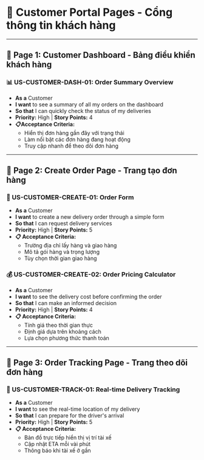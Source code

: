 # 👤 Customer Portal Pages - Cổng thông tin khách hàng

---

## 📄 Page 1: Customer Dashboard - Bảng điều khiển khách hàng

### 📊 US-CUSTOMER-DASH-01: Order Summary Overview

- **As a** Customer
- **I want** to see a summary of all my orders on the dashboard
- **So that** I can quickly check the status of my deliveries
- **Priority:** High | **Story Points:** 4
- **📋Acceptance Criteria:**
  - Hiển thị đơn hàng gần đây với trạng thái
  - Làm nổi bật các đơn hàng đang hoạt động
  - Truy cập nhanh để theo dõi đơn hàng

---

## 📄 Page 2: Create Order Page - Trang tạo đơn hàng

### 📝 US-CUSTOMER-CREATE-01: Order Form

- **As a** Customer
- **I want** to create a new delivery order through a simple form
- **So that** I can request delivery services
- **Priority:** High | **Story Points:** 5
- **📋 Acceptance Criteria:**
  - Trường địa chỉ lấy hàng và giao hàng
  - Mô tả gói hàng và trọng lượng
  - Tùy chọn thời gian giao hàng

### 💰 US-CUSTOMER-CREATE-02: Order Pricing Calculator

- **As a** Customer
- **I want** to see the delivery cost before confirming the order
- **So that** I can make an informed decision
- **Priority:** High | **Story Points:** 4
- **📋 Acceptance Criteria:**
  - Tính giá theo thời gian thực
  - Định giá dựa trên khoảng cách
  - Lựa chọn phương thức thanh toán

---

## 📄 Page 3: Order Tracking Page - Trang theo dõi đơn hàng

### 🚚 US-CUSTOMER-TRACK-01: Real-time Delivery Tracking

- **As a** Customer
- **I want** to see the real-time location of my delivery
- **So that** I can prepare for the driver's arrival
- **Priority:** High | **Story Points:** 5
- **📋 Acceptance Criteria:**
  - Bản đồ trực tiếp hiển thị vị trí tài xế
  - Cập nhật ETA mỗi vài phút
  - Thông báo khi tài xế ở gần
